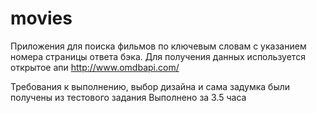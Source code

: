 # movies
Приложения для поиска фильмов по ключевым словам с указанием номера страницы ответа бэка. 
Для получения данных используется открытое апи http://www.omdbapi.com/

Требования к выполнению, выбор дизайна и сама задумка были получены из тестового задания 
Выполнено за 3.5 часа
